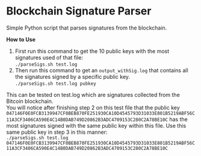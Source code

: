 # Blockchain Signature Parser
Simple Python script that parses signatures from the blockchain. 

**How to Use**  
1. First run this command to get the 10 public keys with the most signatures used of that file:  
```./parseSigs.sh test.log```
2. Then run this command to get an ```output_withSig.log``` that contains all the signatures signed by a specific public key.  
```./parseSigs.sh test.log pubkey```

This can be tested on test.log which are signatures collected from the Bitcoin blockchain.  
You will notice after finishing step 2 on this test file that the public key ```047146F0E0FCB3139947CF0BEB870FE251930CA10D4545793D31033E801B5219ABF56C11A3CF3406CA590E4C14B0DAB749D20862B3ADC4709153C280C2A78BE10C``` has the most signatures signed with the same public key within this file. Use this same public key in step 3 in this manner:  
```./parseSigs.sh test.log 047146F0E0FCB3139947CF0BEB870FE251930CA10D4545793D31033E801B5219ABF56C11A3CF3406CA590E4C14B0DAB749D20862B3ADC4709153C280C2A78BE10C```
